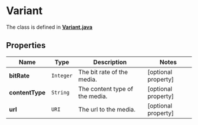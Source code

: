

# Variant

The class is defined in **[Variant.java](../../src/main/java/example/micronaut/model/Variant.java)**

## Properties

Name | Type | Description | Notes
------------ | ------------- | ------------- | -------------
**bitRate** | `Integer` | The bit rate of the media. |  [optional property]
**contentType** | `String` | The content type of the media. |  [optional property]
**url** | `URI` | The url to the media. |  [optional property]





